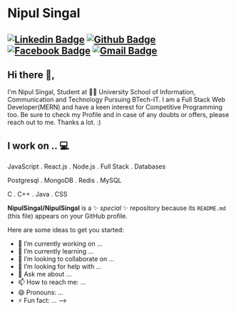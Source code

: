 # Nipul Singal
[![Linkedin Badge](https://img.shields.io/badge/-NipulSingal-blue?style=flat-square&logo=Linkedin&logoColor=white&link=https://www.linkedin.com/in/nipulsingal/)](https://www.linkedin.com/in/nipulsingal/) [![Github Badge](http://img.shields.io/badge/-@NipulSingal-black?style=flat-square&logo=Github&logoColor=white&link=https://github.com/NipulSingal)](https://github.com/NipulSingal)  [![Facebook Badge](https://img.shields.io/badge/-NipulSingal-3D5B99?style=flat-square&labelColor=black&logo=Facebook&link=https://www.facebook.com/nipul.singal.7)](https://www.facebook.com/nipul.singal.7)
[![Gmail Badge](https://img.shields.io/badge/-NipulSingal-c14438?style=flat-square&logo=Gmail&logoColor=white&link=mailto:nipul00rock@gmail.com)](mailto:nipul00rock@gmail.com)
---
## Hi there 👋,           
I'm Nipul Singal, Student at 👨‍💻 University School of Information, Communication and Technology Pursuing BTech-IT. I am a Full Stack Web Developer(MERN) and have a keen interest for Competitive Programming too. Be sure to check my Profile and in case of any doubts or offers, please reach out to me. Thanks a lot. :)

<!-- section - skills -->

## I work on .. 💻

JavaScript . React.js . Node.js . Full Stack . Databases

Postgresql . MongoDB . Redis . MySQL

C . C++ . Java . CSS
<!--

## On the job .. 💯

> Frontend Engineer Intern - [**CryptoControl**](https://www.linkedin.com/company/cryptocontrol/)  ⭐

> Full Stack Web Developer Intern - [**PFRepo**](https://pfrepo.me)

> Website Developer - [**INFOXPRESSION**](https://infoxpression.in)


<!-- section - job details -->
**NipulSingal/NipulSingal** is a ✨ _special_ ✨ repository because its `README.md` (this file) appears on your GitHub profile.

Here are some ideas to get you started:

- 🔭 I’m currently working on ...
- 🌱 I’m currently learning ...
- 👯 I’m looking to collaborate on ...
- 🤔 I’m looking for help with ...
- 💬 Ask me about ...
- 📫 How to reach me: ...
- 😄 Pronouns: ...
- ⚡ Fun fact: ...
-->
